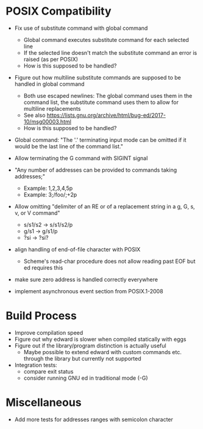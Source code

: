 # POSIX Compatibility

* Fix use of substitute command with global command
	* Global command executes substitute command
	  for each selected line
	* If the selected line doesn't match the substitute
	  command an error is raised (as per POSIX)
	* How is this supposed to be handled?
* Figure out how multiline substitute commands are supposed to be
  handled in global command
	* Both use escaped newlines: The global command uses them
	  in the command list, the substitute command uses them
	  to allow for multiline replacements
	* See also https://lists.gnu.org/archive/html/bug-ed/2017-10/msg00003.html
	* How is this supposed to be handled?
* Global command: "The '.' terminating input mode can be omitted if it
  would be the last line of the command list."
* Allow terminating the G command with SIGINT signal
* "Any number of addresses can be provided to commands taking addresses;"
	* Example: 1,2,3,4,5p
	* Example: 3;/foo/;+2p
* Allow omitting "delimiter of an RE or of a replacement string in a g, G, s, v, or V command"
	* s/s1/s2 → s/s1/s2/p
	* g/s1 → g/s1/p
	* ?si → ?si?

* align handling of end-of-file character with POSIX
	* Scheme's read-char procedure does not allow
	  reading past EOF but ed requires this
* make sure zero address is handled correctly everywhere
* implement asynchronous event section from POSIX.1-2008

# Build Process

* Improve compilation speed
* Figure out why edward is slower when compiled statically with eggs
* Figure out if the library/program distinction is actually useful
	* Maybe possible to extend edward with custom commands etc.
	  through the library but currently not supported
* Integration tests:
	* compare exit status
	* consider running GNU ed in traditional mode (-G)

# Miscellaneous

* Add more tests for addresses ranges with semicolon character
